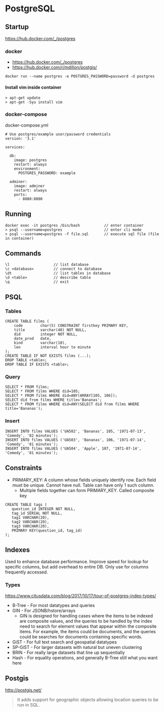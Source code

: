 # PostgreSQL

## Startup
https://hub.docker.com/_/postgres
### docker
* https://hub.docker.com/_/postgres
* https://hub.docker.com/r/mdillon/postgis/

`docker run --name postgres -e POSTGRES_PASSWORD=password -d postgres`

#### Install vim inside container
```
> apt-get update
> apt-get -Syu install vim
```

### docker-compose
docker-compose.yml
```
# Use postgres/example user/password credentials
version: '3.1'

services:

  db:
    image: postgres
    restart: always
    environment:
      POSTGRES_PASSWORD: example

  adminer:
    image: adminer
    restart: always
    ports:
      - 8080:8080
```

## Running
```
docker exec -it postgres /bin/bash           // enter container
> psql --username=postgres                   // enter cli mode
> psql --username=postgres -f file.sql       // execute sql file (file in container)
```

## Commands
```
\l                    // list database
\c <database>         // connect to database
\dt                   // list tables in database
\d <table>            // describe table
\q                    // exit
```

## PSQL
### Tables
```
CREATE TABLE films (
    code        char(5) CONSTRAINT firstkey PRIMARY KEY,
    title       varchar(40) NOT NULL,
    did         integer NOT NULL,
    date_prod   date,
    kind        varchar(10),
    len         interval hour to minute
);
CREATE TABLE IF NOT EXISTS films (...);
DROP TABLE <table>;
DROP TABLE IF EXISTS <table>;
```
### Query
```
SELECT * FROM films;
SELECT * FROM films WHERE did=105;
SELECT * FROM films WHERE did=ANY(ARRAY[105, 106]);
SELECT did from films WHERE title='Bananas';
SELECT * FROM films WHERE did=ANY(SELECT did from films WHERE title='Bananas');
```

### Insert
```
INSERT INTO films VALUES ('UA502', 'Bananas', 105, '1971-07-13', 'Comedy', '82 minutes');
INSERT INTO films VALUES ('UA503', 'Bananas', 106, '1971-07-14', 'Comedy', '81 minutes');
INSERT INTO films VALUES ('UA504', 'Apple', 107, '1971-07-14', 'Comedy', '81 minutes');
```

## Constraints
* PRIMARY_KEY: A column whose fields uniquely identify row. Each field must be unique. Cannot have null. Table can have only 1 such column.
    * Multiple fields together can form PRIMARY_KEY. Called composite key
 ```
 CREATE TABLE tags (
    question_id INTEGER NOT NULL,
    tag_id SERIAL NOT NULL,
    tag1 VARCHAR(20),
    tag2 VARCHAR(20),
    tag3 VARCHAR(20),
    PRIMARY KEY(question_id, tag_id)
);
```

## Indexes
Used to enhance database performance. Improve speed for lookup for specific columns, but add overhead to entire DB. Only use for columns frequently accessed.

### Types
https://www.citusdata.com/blog/2017/10/17/tour-of-postgres-index-types/
* B-Tree - For most datatypes and queries
* GIN - For JSONB/hstore/arrays
    * GIN is designed for handling cases where the items to be indexed are composite values, and the queries to be handled by the index need to search for element values that appear within the composite items. For example, the items could be documents, and the queries could be searches for documents containing specific words.
* GiST - For full text search and geospatial datatypes
* SP-GiST - For larger datasets with natural but uneven clustering
* BRIN - For really large datasets that line up sequentially
* Hash - For equality operations, and generally B-Tree still what you want here

## Postgis
http://postgis.net/
> It adds support for geographic objects allowing location queries to be run in SQL.

